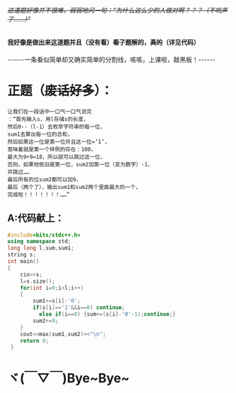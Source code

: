 ###### ~~这道题好像并不很难，弱弱地问一句：“为什么这么少的人做对啊？？？（不吭声了……）”~~


#### 我好像是做出来这道题并且（没有看）~~看了~~题解的，~~真的~~（详见代码）



------一条看似简单却又确实简单的分割线，咳咳，上课啦，敲黑板！------

# 正题（~~废话好多~~）：


    让我们在一段话中一口气一口气说完
    ：“首先输入s，用l存储s的长度，
    然后0--（l-1）去枚举字符串的每一位，
    sum1去算出每一位的总和，
    然后如果这一位是第一位并且这一位=‘1’，
    意味着就是第一个样例的存在：100，
    最大为9+9=18，所以就可以跳过这一位，
    否则，如果他依旧是第一位，sum2加第一位（变为数字）-1，
    并跳过……
    最后所有的位sum2都可以加9，
    最后（两个了），输出sum1和sum2两个里面最大的一个，
    完成啦！！！！！！！……”
    
## A:代码献上：

```cpp
#include<bits/stdc++.h>
using namespace std;
long long l,sum,sum1;
string s;
int main()
{
	cin>>s;
	l=s.size();
	for(int i=0;i<l;i++)
	{
		sum1+=s[i]-'0';
		if(s[i]=='1'&&i==0) continue;
		  else if(i==0) {sum+=(s[i]-'0'-1);continue;}
		sum2+=9;
	}
	cout<<max(sum1,sum2)<<"\n";
	return 0;
 } 
```

# ヾ(￣▽￣)Bye~Bye~


